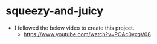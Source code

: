 # squeezy-and-juicy

- I followed the below video to create this project.
    - https://www.youtube.com/watch?v=POAc0yxqV08